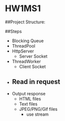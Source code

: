 
HW1MS1
========================

##Project Structure:


##Steps
- Blocking Queue
- ThreadPool
- HttpServer
  - Server Socket
- ThreadWorker
  - Client Socket
- Read in request
  - 
- Output response
  - HTML files
  - Text files
  - JPEG/PNG/Gif files
    - use stream
